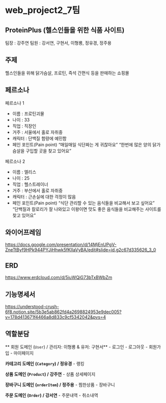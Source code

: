 # web_project2_7팀

## ProteinPlus (헬스인들을 위한 식품 사이트)
팀장 : 강주연
팀원 : 강서연, 구현서, 이형룡, 정유경, 정주용

## 주제
헬스인들을 위해 닭가슴살, 프로틴, 즉석 간편식 등을 판매하는 쇼핑몰

## 페르소나
페르소나 1
- 이름 : 프로틴괴물
- 나이 : 33
- 직업 : 직장인
- 거주 : 서울에서 홀로 자취중
- 캐릭터 : 단백질 함량에 예민함
- 페인 포인트(Pain point)
    “매일매일 식단짜는 게 귀찮아요”
    “한번에 많은 양의 닭가슴살을 구입할 곳을 찾고 있어요”

페르소나 2
- 이름 : 엘리스
- 나이 : 25
- 직업 : 헬스트레이너
- 거주 : 부산에서 홀로 자취중
- 캐릭터 : 근손실에 대한 걱정이 많음
- 페인 포인트(Pain point)
    “식단 관리할 수 있는 음식들을 비교해서 보고 싶어요”
    “단백질과 칼로리가 잘 나와있고 이왕이면 맛도 좋은 음식들을 비교해주는 사이트를 찾고 있어요”

## 와이어프레임
https://docs.google.com/presentation/d/14MjEnUPgV-ZneTtByf9HPk944PYJiHhwk5fKIIaVyBA/edit#slide=id.g2c67d335626_3_0

## ERD
https://www.erdcloud.com/d/5iuWQiG73bTxBWbZm

## 기능명세서
https://understood-crush-6f8.notion.site/5b3e5ab862fd4a2698824953e9dec005?v=178d413671f4466a8d833c9cf5342042&pvs=4


## 역할분담
** 회원 도메인 (`User`) / 관리자: 이형룡 & 유저: 구현서**
    - 로그인
    - 로그아웃
    - 회원가입
    - 마이페이지

**카테고리 도메인 (`Category`) / 정유경**
    - 랭킹

**상품 도메인 (`Product`) / 강주연**
    - 상품 상세페이지

**장바구니 도메인 (`orderItem`) / 정주용**
    - 찜한상품
    - 장바구니

**주문 도메인 (`Order`) / 강서연**
    - 주문내역
    - 취소내역
